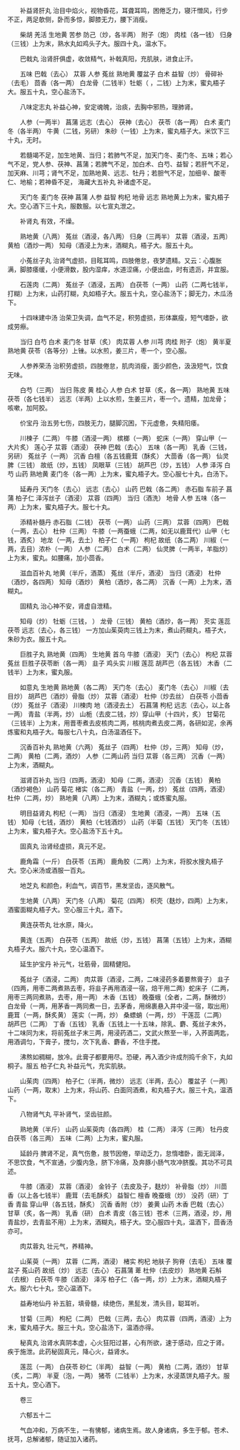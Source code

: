 <!-- { "loadSidebar": true } -->
　　补益肾肝丸  治目中焰火，视物昏花，耳聋耳鸣，困倦乏力，寝汗憎风，行步不正，两足欹侧，卧而多惊，脚膝无力，腰下消瘦。

　　柴胡 羌活 生地黄 苦参 防己（炒，各半两） 附子（炮） 肉桂（各一钱） 归身（三钱）上为末，熟水丸如鸡头子大。服四十丸，温水下。

　　巴戟丸  治肾肝俱虚，收敛精气，补戟真阳，充肌肤，进食止汗。

　　五味 巴戟（去心） 苁蓉 人参 菟丝 熟地黄 覆盆子 白术 益智（炒） 骨碎补（去毛） 茴香（各一两） 白龙骨（二钱半）牡蛎（ ，二钱）上为末，蜜丸梧子大。服五十丸，空心盐汤下。

　　八味定志丸  补益心神，安定魂魄，治痰，去胸中邪热，理肺肾。

　　人参（一两半） 菖蒲 远志（去心） 茯神（去心） 茯苓（各一两） 白术 麦门冬（各半两） 牛黄（二钱，另研） 朱砂（一钱）上为末，蜜丸梧子大。米饮下三十丸，无时。

　　若髓竭不足，加生地黄、当归；若肺气不足，加天门冬、麦门冬、五味；若心气不足，党人参、茯神、菖蒲；若脾气不足，加白术、白芍、益智；若肝气不足，加天麻、川芎；肾气不足，加熟地黄、远志、牡丹；若胆气不足，加细辛、酸枣仁、地榆；若神昏不足， 海藏大五补丸  补诸虚不足。

　　天门冬 麦门冬 茯神 菖蒲 人参 益智 枸杞 地骨 远志 熟地黄上为末，蜜丸梧子大。空心酒下三十丸，服数服。以七宣丸泄之。

　　补肾丸  有效，不燥。

　　熟地黄（八两） 菟丝（酒浸，各八两） 归身（三两半） 苁蓉（酒浸，五两） 黄柏（酒炒一两） 知母（酒浸上为末，酒糊丸，梧子大。服五十丸。

　　小菟丝子丸  治肾气虚损，目眩耳鸣，四肢倦怠，夜梦遗精。又云：心腹胀满，脚膝痿缓，小便滑数，股内湿痒，水道涩痛，小便出血，时有遗沥，并宜服。

　　石莲肉（二两） 菟丝子（酒浸，五两） 白茯苓（一两） 山药（二两七钱半，打糊）上为末，山药打糊，丸如梧子大。服五十丸，空心盐汤下；脚无力，木瓜汤下。

　　十四味建中汤  治荣卫失调，血气不足，积劳虚损，形体羸瘦，短气嗜卧，欲成劳瘵。

　　当归 白芍 白术 麦门冬 甘草（炙） 肉苁蓉 人参 川芎 肉桂 附子（炮） 黄半夏 熟地黄 茯苓（各等分）上锉。以水煎，姜三片，枣一个，空心服。

　　人参养荣汤  治积劳虚损，四肢倦怠，肌肉消瘦，面少颜色，汲汲短气，饮食无味。

　　白芍（三两） 当归 陈皮 黄 桂心 人参 白术 甘草（炙，各一两） 熟地黄 五味茯苓（各七钱半） 远志（半两）上以水煎，生姜三片，枣一个。遗精，加龙骨；咳嗽，加阿胶。

　　价宝丹  治五劳七伤，四肢无力，腿脚沉困，下元虚惫，失精阳痿。

　　川楝子（二两） 牛膝（酒浸一两） 槟榔（一两） 蛇床（一两） 穿山甲（一大片炙） 莲心子 苁蓉（酒浸） 茯神 巴戟（去心） 五味（各一两） 乳香（三钱，另研） 菟丝子（一两） 沉香 白檀（各五钱鹿茸（酥炙） 大茴香（各一两） 仙灵脾（三钱） 故纸（炒，五钱） 凤眼草（三钱） 胡芦巴（炒，五钱） 人参 泽泻 白芍 山药 熟地黄 麦门冬（各一两）上为末，蜜丸梧子大。空心服七十丸，白汤下。

　　延寿丹 天门冬（去心） 远志（去心） 山药 巴戟（各二两） 赤石脂 车前子 菖蒲 柏子仁 泽泻丝子（酒浸） 苁蓉（四两） 当归（酒洗） 地骨 人参 五味（各一两）上为末，蜜丸梧子大。服七十丸。

　　添精补髓丹 赤石脂（二钱） 茯苓（一两） 山药（三两） 苁蓉（四两） 巴戟（一两，去心） 杜仲（三两） 牛膝（一两蚕蛾（二两，如无以鹿茸代）山甲（七钱，酒炙） 地龙（一两，去土） 柏子仁（一两） 枸杞 故纸（各二两） 川椒（一两，去目）浓朴（一两） 人参（二两） 白术（二两） 仙灵脾（一两半，羊脂炒）上为末，蜜丸。如腰痛，加小茴香。

　　滋血百补丸 地黄（半斤，酒蒸） 菟丝（半斤，酒浸） 当归（酒浸） 杜仲（酒炒，各四两） 知母（酒炒） 黄柏（酒炒，各二两） 沉香（一两）上为末，酒糊丸。

　　固精丸  治心神不安，肾虚自泄精。

　　知母（炒） 牡蛎（三钱， ） 龙骨（三钱） 黄柏（酒炒，各一两） 芡实 莲蕊 茯苓 远志（去心，各三钱） 一方加山茱萸肉三钱上为末，煮山药糊丸，梧子大，朱砂为衣。服五十丸。

　　巨胜子丸 熟地黄（四两） 生地黄 首乌 牛膝（酒浸） 天门（去心） 枸杞 苁蓉 菟丝 巨胜子茯苓断（各一两） 韭子 鸡头实 川椒 莲蕊 胡芦巴（各五钱） 木香（二钱半）上为末，蜜丸服。

　　如意丸 生地黄 熟地黄（各二两） 天门冬（去心） 麦门冬（去心） 川椒（去目炒） 胡芦巴（酒炒）骨脂（炒） 苁蓉（酒浸） 杜仲（炒去丝） 白茯苓 小茴香（炒） 菟丝子（酒浸） 川楝肉 地（酒浸去土） 石菖蒲 枸杞 远志（去心，以上各一两） 青盐（半两，炒） 山栀（去皮二钱，炒）穿山甲（十四片，炙） 甘菊花（三钱半）上为末，用晋枣煮去皮核肉二两，核桃肉煮去皮二两，各研如泥，余再炼蜜和丸梧子大。每服七八十丸，白汤温酒任下。

　　沉香百补丸 熟地黄（六两） 菟丝子（四两） 杜仲（炒，三两） 知母（炒，二两） 黄柏（二两，酒炒） 人参（二两山药 当归 苁蓉（各三两） 沉香（一两）上为末，酒糊丸。

　　滋肾百补丸 当归（四两，酒浸） 知母（二两，酒浸） 沉香（五钱） 黄柏（酒炒褐色） 山药 菊花 楮实（各二两） 青盐（一两，炒） 菟丝（四两，酒浸） 杜仲（二两，炒） 熟地黄（八两）上为末，酒糊丸；或炼蜜丸服。

　　明目益肾丸 枸杞（一两） 当归（酒浸） 生地黄（酒浸，一两） 五味（五钱） 知母（七钱，酒炒） 黄柏（七钱酒炒） 山药（半菊（五钱） 天门冬（五钱）上为末，蜜丸梧子大。空心盐汤下五十丸。

　　固真丸  治肾经虚损，真元不足。

　　鹿角霜（一斤） 白茯苓（五两） 鹿角胶（二两）上为末，将胶水搜丸梧子大。空心米汤或酒服一百丸。

　　地芝丸  和颜色，利血气，调百节，黑发坚齿，逐风散气。

　　生地黄（八两） 天门冬（八两） 菊花（四两） 枳壳（麸炒，四两）上为末，酒蜜面糊丸梧子大。空心服三十丸，酒下。

　　黄连茯苓丸  壮水原，降火。

　　黄连（五两） 白茯苓（五两） 故纸（炒，五钱） 菖蒲（五钱）上为末，酒糊丸梧子大。服六十丸，空心温酒下。

　　延生护宝丹  补元气，壮筋骨，固精健阳。

　　菟丝子（酒浸，二两） 肉苁蓉（酒浸，二两，二味浸药多着要熬膏子） 韭子（四两，用枣二两煮熟去枣，将韭子再用酒浸一宿，焙干用二两）蛇床子（二两，用枣三两同煮熟，去枣，用一两） 木香（五钱） 晚蚕蛾（全者，二两，酥微炒）白龙骨（一两，用茅香一两同煮一日，去茅香，用绵裹悬入井中浸一宿，取出用） 鹿茸（一两，酥炙黄） 莲实（一两，炒） 桑螵蛸（一两，炒） 干莲蕊（二两） 胡芦巴（二两） 丁香（五钱） 乳香（五钱上一十五味，除乳、麝、菟丝子末外，十二味同为末，将前菟丝子末三两，用浸药酒二，文武火熬至一半，入荞面两匙，用酒调匀，下膏子，搅匀，次下乳香、麝香，不住手搅。

　　沸熬如稠糊，放冷。此膏子都要用尽。恐硬，再入酒少许成剂捣千余下，丸如桐子。服五 柏子仁丸  补益元气，充实肌肤。

　　山茱肉（四两） 柏子仁（半两，微炒） 远志（半两，去心） 覆盆子（一两） 山药（一两，取末）上为末，将山药、白面同酒煮，和丸梧子大。服三十丸，温酒下。

　　八物肾气丸  平补肾气，坚齿驻颜。

　　熟地黄（半斤） 山药 山茱萸肉（各四两） 桂（二两） 泽泻（三两） 牡丹皮 白茯苓（各三两） 五味（二两）上为末，蜜丸服。

　　延龄丹  脾肾不足，真气伤惫，肢节因倦，举动乏力，怠惰嗜卧，面无润泽，不思饮食，气不宣通，少腹内急，脐下冷痛，及奔豚小肠气攻冲脐腹。其功不可具述。

　　牛膝（酒浸） 苁蓉（酒浸） 金铃子（去皮及子，麸炒） 补骨脂（炒） 川茴香（以上各七钱半） 鹿茸（去毛酥炙） 益智仁 檀香 晚蚕蛾（炒） 没药（研）丁香 青盐 穿山甲（各五钱，酥炙） 沉香 香附（炒） 姜黄 山药 木香 巴戟（去心）甘草（炙，各一两） 乳香（研） 白术 青皮（各三钱）苍术（三两，酒浸，炒，用青盐炒，去青盐不用）上为末，酒糊丸，梧子大。空心服四十丸，温酒下，茴香汤亦可。

　　肉苁蓉丸  壮元气，养精神。

　　山茱萸（一两） 苁蓉（二两，酒浸） 楮实 枸杞 地肤子 狗脊（去毛） 五味 覆盆子 菟山药 故纸（炒） 远志（去心） 石菖蒲 萆 杜仲（去皮炒） 熟地黄 石斛（去根） 白茯苓 牛膝（酒浸） 泽泻 柏子仁（各一两，炒）上为末，酒糊丸梧子大。服六七十丸，空心温酒下。

　　益寿地仙丹  补五脏，填骨髓，续绝伤，黑髭发，清头目，聪耳听。

　　甘菊（三两） 枸杞（二两） 巴戟（三两，去心） 肉苁蓉（四两，酒浸）上为末，蜜丸梧子大。服三十丸，空心盐汤下，温酒亦得。

　　秘真丸  治肾水真阴本虚，心火狂阳过甚，心有所欲，速于感动，应之于肾。疾于施泄。此药秘固真元，降心火，益肾水。

　　莲蕊（一两） 白茯苓 砂仁（半两） 益智（一两） 黄柏（二两，酒炒） 甘草（炙，二两） 半夏（泡，一两） 猪苓（二钱半）上为末，水浸蒸饼丸梧子大。服五十丸，空心酒下。

　　卷三

　　六郁五十二

　　气血冲和，万病不生，一有怫郁，诸病生焉。故人身诸病，多生于郁。苍术、抚芎，总解诸郁，随证加入诸药。

